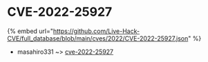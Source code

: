 # CVE-2022-25927
{% embed url="https://github.com/Live-Hack-CVE/full_database/blob/main/cves/2022/CVE-2022-25927.json" %}

* masahiro331 ~> [cve-2022-25927](https://www.alice-snow.ru/2022/database/cve-2022-25927/cve-2022-25927-masahiro331)
